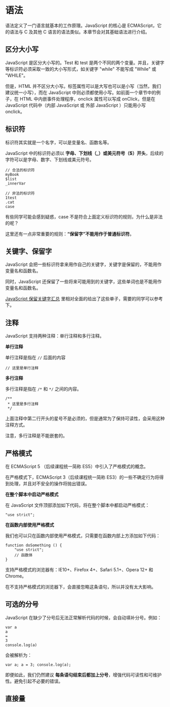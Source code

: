 # 语法

语法定义了一门语言就基本的工作原理。JavaScript 的核心是 ECMAScript，它的语法与 C 及其他 C 语言的语法类似。本章节会对其基础语法进行介绍。

## 区分大小写

JavaScript 是区分大小写的。Test 和 test 是两个不同的两个变量。并且，关键字等标识符必须采取一致的大小写形式，如关键字 "while" 不能写成 "While" 或 "WHILE"。

但是，HTML 并不区分大小写。标签属性可以是大写也可以是小写（当然，我们建议统一小写），而在 JavaScript 中则必须都使用小写。如前面一个章节中的例子，在 HTML 中内嵌事件处理程序，onclick 属性可以写成 onClick，但是在 JavaScript 代码中（内部 JavaScript 或 外部 JavaScript ）只能用小写 onclick。

## 标识符

标识符其实就是一个名字，可以是变量名、函数名等。

JavaScript 中的标识符必须以 **字母、下划线（\_）或美元符号（$）开头**，后续的字符可以是字母、数字、下划线或美元符号。

```
// 合法的标识符
myBook
$list
_innerVar

// 非法的标识符
1test
.cat
case
```

有些同学可能会感到疑惑，case 不是符合上面定义标识符的规则，为什么是非法的呢？

这里还有一点非常重要的规则：**“保留字”不能用作于普通标识符**。

## 关键字、保留字

JavaScript 会把一些标识符拿来用作自己的关键字，关键字是保留的，不能用作变量名和函数名。

同时，JavaScript 还保留了一些将来可能用到的关键字，这些单词也是不能用作变量名和函数名。

[JavaScript 保留关键字汇总](http://m.jb51.net/article/75688.htm) 里相对全面的给出了这些单子，需要的同学可以参考下。

## 注释

JavaScript 支持两种注释：单行注释和多行注释。

**单行注释**

单行注释是指在 `//` 后面的内容

```
// 这里是单行注释
```

**多行注释**

多行注释是指在 `/*` 和 `*/` 之间的内容。

```
/**
 * 这里是多行注释
 */
```

上面注释中第二行开头的星号不是必须的，但是通常为了保持可读性，会采用这种注释方式。

注意，多行注释是不能嵌套的。

## 严格模式

在 ECMAScript 5 （后续课程统一简称 ES5）中引入了严格模式的概念。

在严格模式下，ECMAScript 3（后续课程统一简称 ES3）的一些不确定行为将得到处理，并且对不安全的操作将抛出错误。

**在整个脚本中启动严格模式**

在 JavaScript 文件顶部添加如下代码，将在整个脚本中都启动严格模式：

```
"use strict";
```

**在函数内部使用严格模式**

我们也可以只在函数内部使用严格模式，只需要在函数内部上方添加如下代码：

```
function doSomething () {
    "use strict";
    // 函数体
}
```

支持严格模式的浏览器有：IE10+、Firefox 4+、Safari 5.1+、Opera 12+ 和 Chrome。

在不支持严格模式的浏览器下，会直接忽略这条语句，所以并没有太大影响。

## 可选的分号

JavaScript 在缺少了分号后无法正常解析代码的时候，会自动填补分号。例如：

```
var a
a 
=
3
console.log(a)
```

会被解析为：

```
var a; a = 3; console.log(a);
```

即便如此，我们仍然建议 **每条语句结束后都加上分号**，增强代码可读性和可维护性。避免引起不必要的错误。

## 直接量



